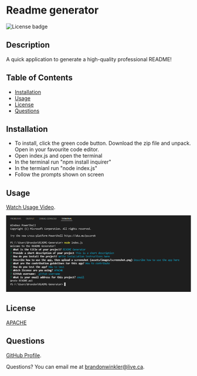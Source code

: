 
  # Readme generator

  ![License badge](https://img.shields.io/badge/license-Apache-blue)
  
  ## Description
  A quick application to generate a high-quality professional README!

  ## Table of Contents 
  
  - [Installation](#installation)
  - [Usage](#usage)
  - [License](#license)
  - [Questions](#questions)
  
  ## Installation
  - To install, click the green code button. Download the zip file and unpack. Open in your favourite code editor.
  - Open index.js and open the terminal
  - In the terminal run "npm install inquirer"
  - In the termianl run "node index.js"
  - Follow the prompts shown on screen

  ## Usage
  [Watch Usage Video](https://drive.google.com/file/d/1zb20uKC0ifwe5x9tspJQHuzmUu3RPpoI/view?usp=sharing).

  ![Screenshot](assets/images/screenshot.png)
  
  
  ## License
  [APACHE](https://www.apache.org/licenses/LICENSE-2.0.txt)
  
  ## Questions
  
  [GitHub Profile](https://github.com/bdubz93).
  
  Questions? You can email me at brandonwinkler@live.ca.
  